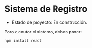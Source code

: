 <h1>Sistema de Registro</h1>

- Estado de proyecto: En construcción.

Para ejecutar el sistema, debes poner: 

```npm install react```
